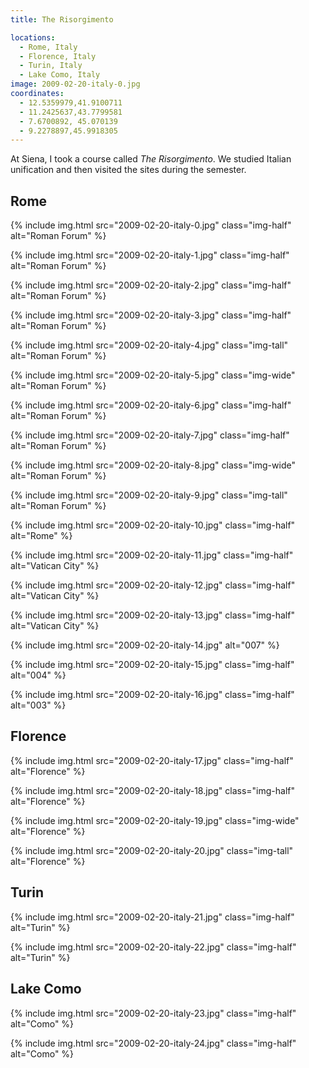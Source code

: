 ```yaml
---
title: The Risorgimento

locations:
  - Rome, Italy
  - Florence, Italy
  - Turin, Italy
  - Lake Como, Italy
image: 2009-02-20-italy-0.jpg
coordinates:
  - 12.5359979,41.9100711
  - 11.2425637,43.7799581
  - 7.6700892, 45.070139
  - 9.2278897,45.9918305
---
```


At Siena, I took a course called _The Risorgimento_. We studied Italian unification and then visited the sites during the semester.

## Rome

<div class="photos">

{% include img.html src="2009-02-20-italy-0.jpg" class="img-half" alt="Roman Forum" %}

{% include img.html src="2009-02-20-italy-1.jpg" class="img-half" alt="Roman Forum" %}

{% include img.html src="2009-02-20-italy-2.jpg" class="img-half" alt="Roman Forum" %}

{% include img.html src="2009-02-20-italy-3.jpg" class="img-half" alt="Roman Forum" %}

{% include img.html src="2009-02-20-italy-4.jpg" class="img-tall" alt="Roman Forum" %}

{% include img.html src="2009-02-20-italy-5.jpg" class="img-wide" alt="Roman Forum" %}

{% include img.html src="2009-02-20-italy-6.jpg" class="img-half" alt="Roman Forum" %}

{% include img.html src="2009-02-20-italy-7.jpg" class="img-half" alt="Roman Forum" %}

{% include img.html src="2009-02-20-italy-8.jpg" class="img-wide" alt="Roman Forum" %}

{% include img.html src="2009-02-20-italy-9.jpg" class="img-tall" alt="Roman Forum" %}

{% include img.html src="2009-02-20-italy-10.jpg" class="img-half" alt="Rome" %}

{% include img.html src="2009-02-20-italy-11.jpg" class="img-half" alt="Vatican City" %}

{% include img.html src="2009-02-20-italy-12.jpg" class="img-half" alt="Vatican City" %}

{% include img.html src="2009-02-20-italy-13.jpg" class="img-half" alt="Vatican City" %}

{% include img.html src="2009-02-20-italy-14.jpg" alt="007" %}

{% include img.html src="2009-02-20-italy-15.jpg" class="img-half" alt="004" %}

{% include img.html src="2009-02-20-italy-16.jpg" class="img-half" alt="003" %}

</div>

## Florence

<div class="photos">

{% include img.html src="2009-02-20-italy-17.jpg" class="img-half" alt="Florence" %}

{% include img.html src="2009-02-20-italy-18.jpg" class="img-half" alt="Florence" %}

{% include img.html src="2009-02-20-italy-19.jpg" class="img-wide" alt="Florence" %}

{% include img.html src="2009-02-20-italy-20.jpg" class="img-tall" alt="Florence" %}

</div>

## Turin

<div class="photos">

{% include img.html src="2009-02-20-italy-21.jpg" class="img-half" alt="Turin" %}

{% include img.html src="2009-02-20-italy-22.jpg" class="img-half" alt="Turin" %}

</div>

## Lake Como

<div class="photos">

{% include img.html src="2009-02-20-italy-23.jpg" class="img-half" alt="Como" %}

{% include img.html src="2009-02-20-italy-24.jpg" class="img-half" alt="Como" %}

</div>
